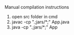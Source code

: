 Manual compilation instructions
1. open src folder in cmd
2. javac -cp ".;jars/*;" App.java
3. java -cp ".;jars/*;" App